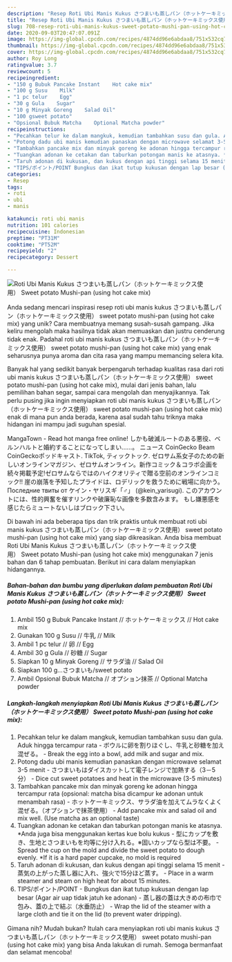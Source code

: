 ```yaml
---
description: "Resep Roti Ubi Manis Kukus さつまいも蒸しパン（ホットケーキミックス使用） Sweet potato Mushi-pan (using hot cake mix), Lezat"
title: "Resep Roti Ubi Manis Kukus さつまいも蒸しパン（ホットケーキミックス使用） Sweet potato Mushi-pan (using hot cake mix), Lezat"
slug: 708-resep-roti-ubi-manis-kukus-sweet-potato-mushi-pan-using-hot-cake-mix-lezat
date: 2020-09-03T20:47:07.091Z
image: https://img-global.cpcdn.com/recipes/4874dd96e6abdaa8/751x532cq70/roti-ubi-manis-kukus-さつまいも蒸しパンホットケーキミックス使用-sweet-potato-mushi-pan-using-hot-cake-mix-foto-resep-utama.jpg
thumbnail: https://img-global.cpcdn.com/recipes/4874dd96e6abdaa8/751x532cq70/roti-ubi-manis-kukus-さつまいも蒸しパンホットケーキミックス使用-sweet-potato-mushi-pan-using-hot-cake-mix-foto-resep-utama.jpg
cover: https://img-global.cpcdn.com/recipes/4874dd96e6abdaa8/751x532cq70/roti-ubi-manis-kukus-さつまいも蒸しパンホットケーキミックス使用-sweet-potato-mushi-pan-using-hot-cake-mix-foto-resep-utama.jpg
author: Roy Long
ratingvalue: 3.7
reviewcount: 5
recipeingredient:
- "150 g Bubuk Pancake Instant    Hot cake mix"
- "100 g Susu    Milk"
- "1 pc telur    Egg"
- "30 g Gula    Sugar"
- "10 g Minyak Goreng    Salad Oil"
- "100 gsweet potato"
- "Opsional Bubuk Matcha    Optional Matcha powder"
recipeinstructions:
- "Pecahkan telur ke dalam mangkuk, kemudian tambahkan susu dan gula. Aduk hingga tercampur rata ボウルに卵を割りほぐし、牛乳と砂糖を加え混ぜる。 Break the egg into a bowl, add milk and sugar and mix."
- "Potong dadu ubi manis kemudian panaskan dengan microwave selamat 3-5 menit さつまいもはダイスカットして電子レンジで加熱する（3－5分） Dice cut sweet potatoes and heat in the microwave (3-5 minutes)"
- "Tambahkan pancake mix dan minyak goreng ke adonan hingga tercampur rata (opsional: matcha bisa dicampur ke adonan untuk menambah rasa) ホットケーキミックス、サラダ油を加えてムラなくよく混ぜる。（オプションで抹茶使用） Add pancake mix and salad oil and mix well. (Use matcha as an optional taste)"
- "Tuangkan adonan ke cetakan dan taburkan potongan manis ke atasnya. *Anda juga bisa menggunakan kertas kue bolu kukus 型にカップを敷き、生地とさつまいもを均等に分け入れる。※固いカップなら型は不要。 Spread the cup on the mold and divide the sweet potato to dough evenly. *If it is a hard paper cupcake, no mold is required"
- "Taruh adonan di kukusan, dan kukus dengan api tinggi selama 15 menit 蒸気の上がった蒸し器に入れ、強火で15分ほど蒸す。 Place in a warm steamer and steam on high heat for about 15 minutes."
- "TIPS/ポイント/POINT Bungkus dan ikat tutup kukusan dengan lap besar (Agar air uap tidak jatuh ke adonan) 蒸し器の蓋は大きめの布巾で包み、蓋の上で結ぶ（水垂防止） Wrap the lid of the steamer with a large cloth and tie it on the lid (to prevent water dripping)."
categories:
- Resep
tags:
- roti
- ubi
- manis

katakunci: roti ubi manis 
nutrition: 101 calories
recipecuisine: Indonesian
preptime: "PT31M"
cooktime: "PT52M"
recipeyield: "2"
recipecategory: Dessert

---
```



![Roti Ubi Manis Kukus さつまいも蒸しパン（ホットケーキミックス使用） Sweet potato Mushi-pan (using hot cake mix)](https://img-global.cpcdn.com/recipes/4874dd96e6abdaa8/751x532cq70/roti-ubi-manis-kukus-さつまいも蒸しパンホットケーキミックス使用-sweet-potato-mushi-pan-using-hot-cake-mix-foto-resep-utama.jpg)

Anda sedang mencari inspirasi resep roti ubi manis kukus さつまいも蒸しパン（ホットケーキミックス使用） sweet potato mushi-pan (using hot cake mix) yang unik? Cara membuatnya memang susah-susah gampang. Jika keliru mengolah maka hasilnya tidak akan memuaskan dan justru cenderung tidak enak. Padahal roti ubi manis kukus さつまいも蒸しパン（ホットケーキミックス使用） sweet potato mushi-pan (using hot cake mix) yang enak seharusnya punya aroma dan cita rasa yang mampu memancing selera kita.

Banyak hal yang sedikit banyak berpengaruh terhadap kualitas rasa dari roti ubi manis kukus さつまいも蒸しパン（ホットケーキミックス使用） sweet potato mushi-pan (using hot cake mix), mulai dari jenis bahan, lalu pemilihan bahan segar, sampai cara mengolah dan menyajikannya. Tak perlu pusing jika ingin menyiapkan roti ubi manis kukus さつまいも蒸しパン（ホットケーキミックス使用） sweet potato mushi-pan (using hot cake mix) enak di mana pun anda berada, karena asal sudah tahu triknya maka hidangan ini mampu jadi suguhan spesial.

MangaTown - Read hot manga free online! しかも破滅ルートのある悪役、ベルンハルトと婚約することになってしまい……。 ニュース CoinGecko Beam CoinGeckoポッドキャスト. TikTok, ティックトック. ゼロサム系女子のための新しいオンラインマガジン、ゼロサムオンライン。新作コミック＆コラボ企画を続々掲載予定!ゼロサムならではのハイクオリティで贈る空前のオンラインコミック!! 崖の崩落を予知したプライドは、ロデリックを救うために戦場に向かう。 Последние твиты от ケイン・ヤリスギ「♂」 (@kein_yarisugi). このアカウントには、性的興奮を催すリンクや破廉恥な画像を多数含みます。 もし嫌悪感を感じたらミュートないしはブロック下さい。


Di bawah ini ada beberapa tips dan trik praktis untuk membuat roti ubi manis kukus さつまいも蒸しパン（ホットケーキミックス使用） sweet potato mushi-pan (using hot cake mix) yang siap dikreasikan. Anda bisa membuat Roti Ubi Manis Kukus さつまいも蒸しパン（ホットケーキミックス使用） Sweet potato Mushi-pan (using hot cake mix) menggunakan 7 jenis bahan dan 6 tahap pembuatan. Berikut ini cara dalam menyiapkan hidangannya.

<!--inarticleads1-->

##### Bahan-bahan dan bumbu yang diperlukan dalam pembuatan Roti Ubi Manis Kukus さつまいも蒸しパン（ホットケーキミックス使用） Sweet potato Mushi-pan (using hot cake mix):

1. Ambil 150 g Bubuk Pancake Instant // ホットケーキミックス // Hot cake mix
1. Gunakan 100 g Susu // 牛乳 // Milk
1. Ambil 1 pc telur // 卵 // Egg
1. Ambil 30 g Gula // 砂糖 // Sugar
1. Siapkan 10 g Minyak Goreng // サラダ油 // Salad Oil
1. Siapkan 100 g...さつまいも/sweet potato
1. Ambil Opsional Bubuk Matcha // オプション抹茶 // Optional Matcha powder




<!--inarticleads2-->

##### Langkah-langkah menyiapkan Roti Ubi Manis Kukus さつまいも蒸しパン（ホットケーキミックス使用） Sweet potato Mushi-pan (using hot cake mix):

1. Pecahkan telur ke dalam mangkuk, kemudian tambahkan susu dan gula. Aduk hingga tercampur rata - ボウルに卵を割りほぐし、牛乳と砂糖を加え混ぜる。 - Break the egg into a bowl, add milk and sugar and mix.
1. Potong dadu ubi manis kemudian panaskan dengan microwave selamat 3-5 menit - さつまいもはダイスカットして電子レンジで加熱する（3－5分） - Dice cut sweet potatoes and heat in the microwave (3-5 minutes)
1. Tambahkan pancake mix dan minyak goreng ke adonan hingga tercampur rata (opsional: matcha bisa dicampur ke adonan untuk menambah rasa) - ホットケーキミックス、サラダ油を加えてムラなくよく混ぜる。（オプションで抹茶使用） - Add pancake mix and salad oil and mix well. (Use matcha as an optional taste)
1. Tuangkan adonan ke cetakan dan taburkan potongan manis ke atasnya. *Anda juga bisa menggunakan kertas kue bolu kukus - 型にカップを敷き、生地とさつまいもを均等に分け入れる。※固いカップなら型は不要。 - Spread the cup on the mold and divide the sweet potato to dough evenly. *If it is a hard paper cupcake, no mold is required
1. Taruh adonan di kukusan, dan kukus dengan api tinggi selama 15 menit - 蒸気の上がった蒸し器に入れ、強火で15分ほど蒸す。 - Place in a warm steamer and steam on high heat for about 15 minutes.
1. TIPS/ポイント/POINT - Bungkus dan ikat tutup kukusan dengan lap besar (Agar air uap tidak jatuh ke adonan) - 蒸し器の蓋は大きめの布巾で包み、蓋の上で結ぶ（水垂防止） - Wrap the lid of the steamer with a large cloth and tie it on the lid (to prevent water dripping).




Gimana nih? Mudah bukan? Itulah cara menyiapkan roti ubi manis kukus さつまいも蒸しパン（ホットケーキミックス使用） sweet potato mushi-pan (using hot cake mix) yang bisa Anda lakukan di rumah. Semoga bermanfaat dan selamat mencoba!
